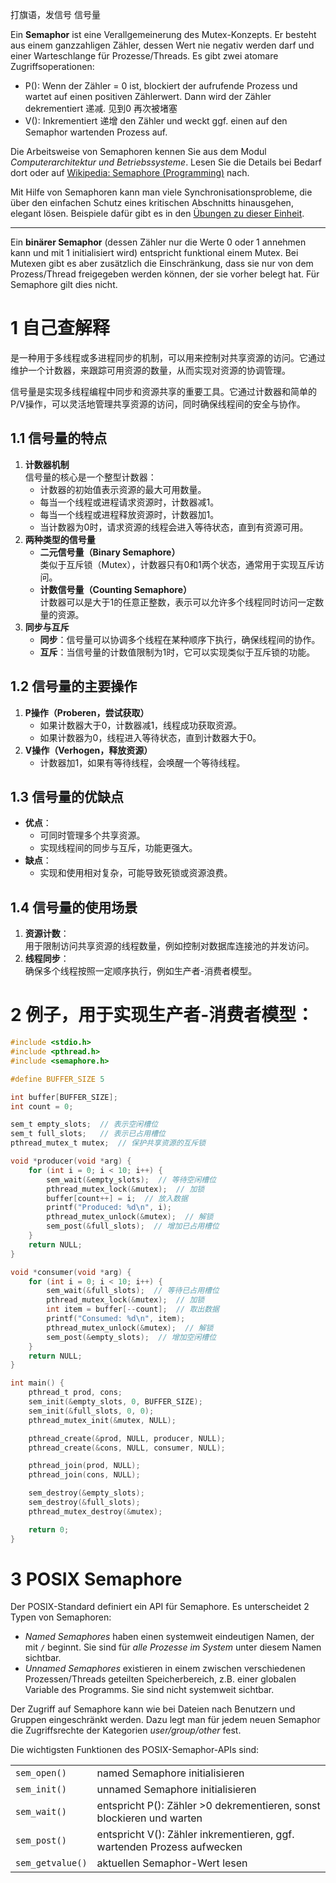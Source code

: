 打旗语，发信号
信号量

Ein **Semaphor** ist eine Verallgemeinerung des Mutex-Konzepts. Er besteht aus einem ganzzahligen Zähler, dessen Wert nie negativ werden darf und einer Warteschlange für Prozesse/Threads. Es gibt zwei atomare Zugriffsoperationen:

- P(): Wenn der Zähler = 0 ist, blockiert der aufrufende Prozess und wartet auf einen positiven Zählerwert. Dann wird der Zähler dekrementiert 递减. 见到0 再次被堵塞 
- V(): Inkrementiert 递增 den Zähler und weckt ggf. einen auf den Semaphor wartenden Prozess auf.

Die Arbeitsweise von Semaphoren kennen Sie aus dem Modul _Computerarchitektur und Betriebssysteme_. Lesen Sie die Details bei Bedarf dort oder auf [Wikipedia: Semaphore (Programming)](https://en.wikipedia.org/wiki/Semaphore_(programming)) nach.

Mit Hilfe von Semaphoren kann man viele Synchronisationsprobleme, die über den einfachen Schutz eines kritischen Abschnitts hinausgehen, elegant lösen. Beispiele dafür gibt es in den [Übungen zu dieser Einheit](https://moodle.oncampus.de/modules/ir866/onmod/threads/exercises.html).

---

Ein **binärer Semaphor** (dessen Zähler nur die Werte 0 oder 1 annehmen kann und mit 1 initialisiert wird) entspricht funktional einem Mutex. Bei Mutexen gibt es aber zusätzlich die Einschränkung, dass sie nur von dem Prozess/Thread freigegeben werden können, der sie vorher belegt hat. Für Semaphore gilt dies nicht.


# 1 自己查解释 

是一种用于多线程或多进程同步的机制，可以用来控制对共享资源的访问。它通过维护一个计数器，来跟踪可用资源的数量，从而实现对资源的协调管理。

信号量是实现多线程编程中同步和资源共享的重要工具。它通过计数器和简单的P/V操作，可以灵活地管理共享资源的访问，同时确保线程间的安全与协作。
## 1.1 **信号量的特点**

1. **计数器机制**  
    信号量的核心是一个整型计数器：
    - 计数器的初始值表示资源的最大可用数量。
    - 每当一个线程或进程请求资源时，计数器减1。
    - 每当一个线程或进程释放资源时，计数器加1。
    - 当计数器为0时，请求资源的线程会进入等待状态，直到有资源可用。
2. **两种类型的信号量**
    - **二元信号量（Binary Semaphore）**  
        类似于互斥锁（Mutex），计数器只有0和1两个状态，通常用于实现互斥访问。
    - **计数信号量（Counting Semaphore）**  
        计数器可以是大于1的任意正整数，表示可以允许多个线程同时访问一定数量的资源。
3. **同步与互斥**
    - **同步**：信号量可以协调多个线程在某种顺序下执行，确保线程间的协作。
    - **互斥**：当信号量的计数值限制为1时，它可以实现类似于互斥锁的功能。

## 1.2 **信号量的主要操作**

1. **P操作（Proberen，尝试获取）**
    - 如果计数器大于0，计数器减1，线程成功获取资源。
    - 如果计数器为0，线程进入等待状态，直到计数器大于0。
2. **V操作（Verhogen，释放资源）**
    - 计数器加1，如果有等待线程，会唤醒一个等待线程。

## 1.3 **信号量的优缺点**

- **优点**：
    - 可同时管理多个共享资源。
    - 实现线程间的同步与互斥，功能更强大。
- **缺点**：
    - 实现和使用相对复杂，可能导致死锁或资源浪费。


## 1.4 **信号量的使用场景**

1. **资源计数**：  
    用于限制访问共享资源的线程数量，例如控制对数据库连接池的并发访问。
2. **线程同步**：  
    确保多个线程按照一定顺序执行，例如生产者-消费者模型。

# 2 例子，用于实现生产者-消费者模型：

```c
#include <stdio.h>
#include <pthread.h>
#include <semaphore.h>

#define BUFFER_SIZE 5

int buffer[BUFFER_SIZE];
int count = 0;

sem_t empty_slots;  // 表示空闲槽位
sem_t full_slots;   // 表示已占用槽位
pthread_mutex_t mutex;  // 保护共享资源的互斥锁

void *producer(void *arg) {
    for (int i = 0; i < 10; i++) {
        sem_wait(&empty_slots);  // 等待空闲槽位
        pthread_mutex_lock(&mutex);  // 加锁
        buffer[count++] = i;  // 放入数据
        printf("Produced: %d\n", i);
        pthread_mutex_unlock(&mutex);  // 解锁
        sem_post(&full_slots);  // 增加已占用槽位
    }
    return NULL;
}

void *consumer(void *arg) {
    for (int i = 0; i < 10; i++) {
        sem_wait(&full_slots);  // 等待已占用槽位
        pthread_mutex_lock(&mutex);  // 加锁
        int item = buffer[--count];  // 取出数据
        printf("Consumed: %d\n", item);
        pthread_mutex_unlock(&mutex);  // 解锁
        sem_post(&empty_slots);  // 增加空闲槽位
    }
    return NULL;
}

int main() {
    pthread_t prod, cons;
    sem_init(&empty_slots, 0, BUFFER_SIZE);
    sem_init(&full_slots, 0, 0);
    pthread_mutex_init(&mutex, NULL);

    pthread_create(&prod, NULL, producer, NULL);
    pthread_create(&cons, NULL, consumer, NULL);

    pthread_join(prod, NULL);
    pthread_join(cons, NULL);

    sem_destroy(&empty_slots);
    sem_destroy(&full_slots);
    pthread_mutex_destroy(&mutex);

    return 0;
}

```



# 3 POSIX Semaphore

Der POSIX-Standard definiert ein API für Semaphore. Es unterscheidet 2 Typen von Semaphoren:
- _Named Semaphores_ haben einen systemweit eindeutigen Namen, der mit `/` beginnt. Sie sind für _alle Prozesse im System_ unter diesem Namen sichtbar.
- _Unnamed Semaphores_ existieren in einem zwischen verschiedenen Prozessen/Threads geteilten Speicherbereich, z.B. einer globalen Variable des Programms. Sie sind nicht systemweit sichtbar.

Der Zugriff auf Semaphore kann wie bei Dateien nach Benutzern und Gruppen eingeschränkt werden. Dazu legt man für jedem neuen Semaphor die Zugriffsrechte der Kategorien _user/group/other_ fest.



Die wichtigsten Funktionen des POSIX-Semaphor-APIs sind:

|                  |                                                                         |
| ---------------- | ----------------------------------------------------------------------- |
| `sem_open()`     | named Semaphore initialisieren                                          |
| `sem_init()`     | unnamed Semaphore initialisieren                                        |
| `sem_wait()`     | entspricht P(): Zähler >0 dekrementieren, sonst blockieren und warten   |
| `sem_post()`     | entspricht V(): Zähler inkrementieren, ggf. wartenden Prozess aufwecken |
| `sem_getvalue()` | aktuellen Semaphor-Wert lesen                                           |


